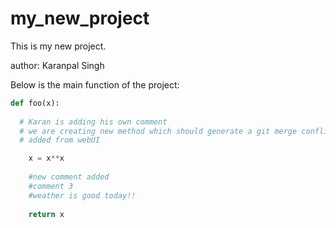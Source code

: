 # my_new_project

This is my new project.

author: Karanpal Singh

Below is the main function of the project: 

```python
def foo(x):
    
  # Karan is adding his own comment 
  # we are creating new method which should generate a git merge conflict
  # added from webUI

    x = x**x
    
    #new comment added
    #comment 3
    #weather is good today!!
    
    return x
```


